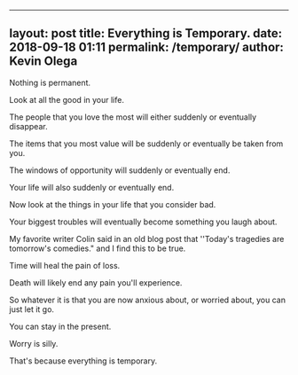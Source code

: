 

--- 
layout: post 
title: Everything is Temporary. 
date: 2018-09-18 01:11
permalink: /temporary/ 
author: Kevin Olega 
--- 
Nothing is permanent.

Look at all the good in your life.

The people that you love the most will either suddenly or eventually disappear.

The items that you most value will be suddenly or eventually be taken from you.

The windows of opportunity will suddenly or eventually end.

Your life will also suddenly or eventually end.

Now look at the things in your life that you consider bad.

Your biggest troubles will eventually become something you laugh about.

My favorite writer Colin said in an old blog post that ''Today's tragedies are tomorrow's comedies." and I find this to be true.

Time will heal the pain of loss.

Death will likely end any pain you'll experience.

So whatever it is that you are now anxious about, or worried about, you can just let it go.

You can stay in the present.

Worry is silly.

That's because everything is temporary.

